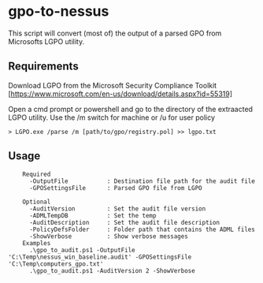 # gpo-to-nessus

This script will convert (most of) the output of a parsed GPO from Microsofts LGPO utility. 

## Requirements

Download LGPO from the Microsoft Security Compliance Toolkit [https://www.microsoft.com/en-us/download/details.aspx?id=55319]

Open a cmd prompt or powershell and go to the directory of the extraacted LGPO utility. Use the /m switch for machine or /u for user policy

```
> LGPO.exe /parse /m [path/to/gpo/registry.pol] >> lgpo.txt
```

## Usage

```
    Required
      -OutputFile           : Destination file path for the audit file
      -GPOSettingsFile      : Parsed GPO file from LGPO
    
    Optional
      -AuditVersion         : Set the audit file version
      -ADMLTempDB           : Set the temp
      -AuditDescription     : Set the audit file description
      -PolicyDefsFolder     : Folder path that contains the ADML files
      -ShowVerbose          : Show verbose messages
    Examples
      .\gpo_to_audit.ps1 -OutputFile 'C:\Temp\nessus_win_baseline.audit' -GPOSettingsFile 'C:\Temp\computers_gpo.txt'
      .\gpo_to_audit.ps1 -AuditVersion 2 -ShowVerbose
```
